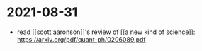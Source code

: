 # 2021-08-31

- read [[scott aaronson]]'s review of [[a new kind of science]]: https://arxiv.org/pdf/quant-ph/0206089.pdf